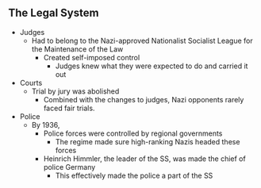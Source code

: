 ## The Legal System

- Judges
    - Had to belong to the Nazi-approved Nationalist Socialist League for the Maintenance of the Law
        - Created self-imposed control
            - Judges knew what they were expected to do and carried it out
- Courts
    - Trial by jury was abolished
        - Combined with the changes to judges, Nazi opponents rarely faced fair trials.
- Police
    - By 1936,
        - Police forces were controlled by regional governments
            - The regime made sure high-ranking Nazis headed these forces
        - Heinrich Himmler, the leader of the SS, was made the chief of police Germany
            - This effectively made the police a part of the SS

